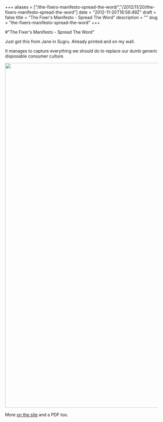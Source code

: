 +++
aliases = ["/the-fixers-manifesto-spread-the-word/","/2012/11/20/the-fixers-manifesto-spread-the-word"]
date = "2012-11-20T16:56:49Z"
draft = false
title = "The Fixer's Manifesto - Spread The Word"
description = ""
slug = "the-fixers-manifesto-spread-the-word"
+++

#"The Fixer's Manifesto - Spread The Word"

Just got this from Jane in Sugru. Already printed and on my wall.

It manages to capture everything we should do to replace our dumb generic disposable consumer culture.

<a href="http://sugru.com/manifesto"><img class="alignnone size-full wp-image-900" title="z5iOlKleTWuv5yCwxjDc" src="https://d2j17b10ywb1i7.cloudfront.net/wp-content/uploads/2012/11/z5iOlKleTWuv5yCwxjDc.gif" alt="" width="800" height="1131" /></a>

More <a href="http://sugru.com/manifesto">on the site</a> and a PDF too.